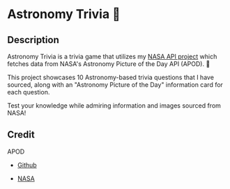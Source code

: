 # Astronomy Trivia 🔭

## Description

Astronomy Trivia is a trivia game that utilizes my [NASA API project](https://sydney-rd.github.io/NASA-api-project/) which fetches data from NASA's Astronomy Picture of the Day API (APOD). 🌌

This project showcases 10 Astronomy-based trivia questions that I have sourced, along with an "Astronomy Picture of the Day" information card for each question.

Test your knowledge while admiring information and images sourced from NASA!

## Credit

APOD

- [Github](https://github.com/nasa/apod-api)

* [NASA](https://api.nasa.gov/)
